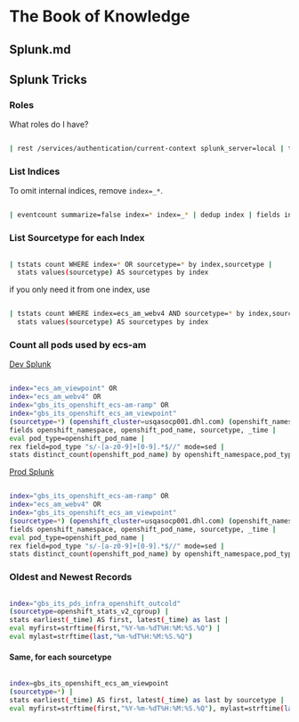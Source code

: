 
# The Book of Knowledge

## Splunk.md

## Splunk Tricks

### Roles

What roles do I have?

``` bash

| rest /services/authentication/current-context splunk_server=local | table title roles

```

### List Indices

To omit internal indices, remove `index=_*`.

``` bash

| eventcount summarize=false index=* index=_* | dedup index | fields index

```

### List Sourcetype for each Index

``` bash

| tstats count WHERE index=* OR sourcetype=* by index,sourcetype |
  stats values(sourcetype) AS sourcetypes by index

```

if you only need it from one index, use

``` bash

| tstats count WHERE index=ecs_am_webv4 AND sourcetype=* by index,sourcetype |
  stats values(sourcetype) AS sourcetypes by index

```

### Count all pods used by ecs-am

[Dev Splunk](https://ocp-dev.splunk.dhl.com:8000/)

``` bash

index="ecs_am_viewpoint" OR
index="ecs_am_webv4" OR
index="gbs_its_openshift_ecs-am-ramp" OR
index="gbs_its_openshift_ecs_am_viewpoint"
(sourcetype=*) (openshift_cluster=usqasocp001.dhl.com) (openshift_namespace = ecs-am-*) |
fields openshift_namespace, openshift_pod_name, sourcetype, _time |
eval pod_type=openshift_pod_name |
rex field=pod_type "s/-[a-z0-9]+[0-9].*$//" mode=sed |
stats distinct_count(openshift_pod_name) by openshift_namespace,pod_type

```

[Prod Splunk](https://splunk.dhl.com/)

``` bash

index="gbs_its_openshift_ecs-am-ramp" OR
index="ecs_am_webv4" OR
index="gbs_its_openshift_ecs_am_viewpoint"
(sourcetype=*) (openshift_cluster=usqasocp001.dhl.com) (openshift_namespace = ecs-am-*) |
fields openshift_namespace, openshift_pod_name, sourcetype, _time |
eval pod_type=openshift_pod_name |
rex field=pod_type "s/-[a-z0-9]+[0-9].*$//" mode=sed |
stats distinct_count(openshift_pod_name) by openshift_namespace,pod_type

```

### Oldest and Newest Records

``` bash

index="gbs_its_pds_infra_openshift_outcold"
(sourcetype=openshift_stats_v2_cgroup) |
stats earliest(_time) AS first, latest(_time) as last |
eval myfirst=strftime(first,"%Y-%m-%dT%H:%M:%S.%Q") |
eval mylast=strftime(last,"%m-%dT%H:%M:%S.%Q")

```

#### Same, for each sourcetype

``` bash

index=gbs_its_openshift_ecs_am_viewpoint
(sourcetype=*) |
stats earliest(_time) AS first, latest(_time) as last by sourcetype |
eval myfirst=strftime(first,"%Y-%m-%dT%H:%M:%S.%Q"), mylast=strftime(last,"%m-%dT%H:%M:%S.%Q")`

```

[//]: # ( vim: set ai noet nu sts=4 sw=4 ts=4 tw=78 filetype=markdown :)
[//]: # ( vim: set ai noet nu sts=4 sw=4 ts=4 tw=78 filetype=markdown :)
